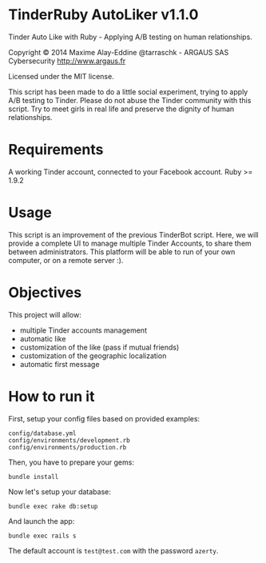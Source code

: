 # TinderRuby AutoLiker v1.1.0

Tinder Auto Like with Ruby - Applying A/B testing on human relationships.

Copyright © 2014 Maxime Alay-Eddine @tarraschk - ARGAUS SAS Cybersecurity
http://www.argaus.fr

Licensed under the MIT license.

This script has been made to do a little social experiment, trying to apply A/B testing to Tinder.
Please do not abuse the Tinder community with this script. Try to meet girls in real life and preserve the dignity of human relationships.

# Requirements
A working Tinder account, connected to your Facebook account.
Ruby >= 1.9.2


# Usage

This script is an improvement of the previous TinderBot script.
Here, we will provide a complete UI to manage multiple Tinder Accounts, to share them between administrators.
This platform will be able to run of your own computer, or on a remote server :).

# Objectives

This project will allow:

* multiple Tinder accounts management
* automatic like
* customization of the like (pass if mutual friends)
* customization of the geographic localization
* automatic first message

# How to run it

First, setup your config files based on provided examples:
```
config/database.yml
config/environments/development.rb
config/environments/production.rb
```

Then, you have to prepare your gems:
```
bundle install
```

Now let's setup your database:
```
bundle exec rake db:setup
```

And launch the app:
```
bundle exec rails s
```

The default account is `test@test.com` with the password `azerty`.
